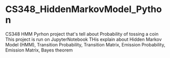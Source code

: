 # CS348_HiddenMarkovModel_Python
CS348 HMM Pyrhon project that's tell about Probability of tossing a coin
This project is run on JupyterNotebook
THis explain about Hidden Markov Model (HMM), Transition Probability, Transition Matrix, Emission Probability, Emission Matrix, Bayes theorem
